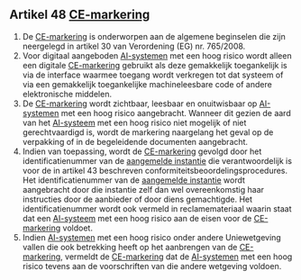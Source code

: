 ## Artikel 48 [CE-markering](a3.md#^ce)

1. De [CE-markering](a3.md#^ce) is onderworpen aan de algemene beginselen die zijn neergelegd in artikel 30 van Verordening (EG) nr. 765/2008.
2. Voor digitaal aangeboden [AI-systemen](a3.md#^ai-systeem) met een hoog risico wordt alleen een digitale [CE-markering](a3.md#^ce) gebruikt als deze gemakkelijk toegankelijk is via de interface waarmee toegang wordt verkregen tot dat systeem of via een gemakkelijk toegankelijke machineleesbare code of andere elektronische middelen.
3. De [CE-markering](a3.md#^ce) wordt zichtbaar, leesbaar en onuitwisbaar op [AI-systemen](a3.md#^ai-systeem) met een hoog risico aangebracht. Wanneer dit gezien de aard van het [AI-systeem](a3.md#^ai-systeem) met een hoog risico niet mogelijk of niet gerechtvaardigd is, wordt de markering naargelang het geval op de verpakking of in de begeleidende documenten aangebracht.
4. Indien van toepassing, wordt de [CE-markering](a3.md#^ce) gevolgd door het identificatienummer van de [aangemelde instantie](a3.md#^aanins) die verantwoordelijk is voor de in artikel 43 beschreven conformiteitsbeoordelingsprocedures. Het identificatienummer van de [aangemelde instantie](a3.md#^aanins) wordt aangebracht door die instantie zelf dan wel overeenkomstig haar instructies door de aanbieder of door diens gemachtigde. Het identificatienummer wordt ook vermeld in reclamemateriaal waarin staat dat een [AI-systeem](a3.md#^ai-systeem) met een hoog risico aan de eisen voor de [CE-markering](a3.md#^ce) voldoet.
5. Indien [AI-systemen](a3.md#^ai-systeem) met een hoog risico onder andere Uniewetgeving vallen die ook betrekking heeft op het aanbrengen van de [CE-markering](a3.md#^ce), vermeldt de [CE-markering](a3.md#^ce) dat de [AI-systemen](a3.md#^ai-systeem) met een hoog risico tevens aan de voorschriften van die andere wetgeving voldoen.